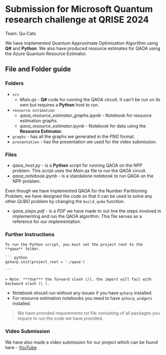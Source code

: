 # Submission for Microsoft Quantum research challenge at QRISE 2024

Team: Qu-Cats

We have implemented Quantum Approximate Optimization Algorithm using **Q#** and **Python**. We also have produced resource estimates for QAOA using the Azure Quantum Resource Estimator.

## File and Folder guide

### Folders

* `src`
  * *Main.qs* - **Q#** code for running the QAOA circuit. It can't be run on its own but requires a **Python** host to run.
* `resource estimation`
  * *qaoa_resource_estimator_graphs.ipynb* - Notebook for resource estimation graphs.
  * *qaoa_resource_estimator.ipynb* - Notebook for data using the **Resource Estimator**.
* `graphs` - has all the graphs we generated in the *PNG* format.
* `presentation` - has the presentation we used for the video submission.

### Files

* *qaoa_host.py* - is a **Python** script for running QAOA on the NPP problem. This script uses the *Main.qs* file to run the QAOA circuit.
* *qaoa_notebook.ipynb* - is a standalone notebook to run QAOA on the NPP problem.

Even though we have implemented QAOA for the Number Partitioning Problem, we have designed the code so that it can be used to solve any other *QUBO* problem by changing the `build_qubo` function.

* *qaoa_steps.pdf* - is a *PDF* we have made to out line the steps involved in implementing and run the QAOA algorithm. This file serves as a reference for our implementation.

### Further Instructions

    To run the Python script, you must set the project root to the **qaoa** folder.

    ``` python
    qsharp.init(project_root = './qaoa')

    ```

    > Note: ***Use*** the forward slash (/), the import will fail with backward slash (\ ).

* Notebook should run without any issues if you have ```qsharp``` installed.
* For resource estimation notebooks you need to have ```qsharp_widgets``` installed.

> We have provided requirements.txt file consisting of all packages you require to run the code we have provided.

### Video Submission

We have also made a video submission for our project which can be found here - [YouTube](https://youtu.be/rZ0GuIRlk6U)
